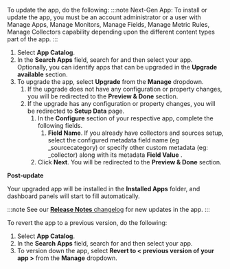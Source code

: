 To update the app, do the following:
:::note
    Next-Gen App: To install or update the app, you must be an account administrator or a user with Manage Apps, Manage Monitors, Manage Fields, Manage Metric Rules, Manage Collectors capability depending upon the different content types part of the app.
:::
1. Select **App Catalog**.
1. In the **Search Apps** field, search for and then select your app. <br/>Optionally, you can identify apps that can be upgraded in the **Upgrade available** section.
1. To upgrade the app, select **Upgrade** from the **Manage** dropdown.
    1. If the upgrade does not have any configuration or property changes, you will be redirected to the **Preview & Done** section.
    1. If the upgrade has any configuration or property changes, you will be redirected to **Setup Data** page.
        1. In the **Configure** section of your respective app, complete the following fields.
            1. **Field Name**. If you already have collectors and sources setup, select the configured metadata field name (eg _sourcecategory) or specify other custom metadata (eg: _collector) along with its metadata **Field Value** .
        1. Click **Next**. You will be redirected to the **Preview & Done** section.

**Post-update**

Your upgraded app will be installed in the **Installed Apps** folder, and dashboard panels will start to fill automatically.

:::note
See our [**Release Notes** changelog](/release-notes-service) for new updates in the app.
:::

To revert the app to a previous version, do the following:

1. Select **App Catalog**.
1. In the **Search Apps** field, search for and then select your app.
1. To version down the app, select **Revert to < previous version of your app >** from the **Manage** dropdown.
